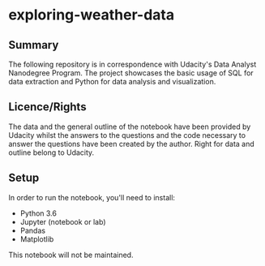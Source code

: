 # exploring-weather-data

## Summary

The following repository is in correspondence with Udacity's Data Analyst Nanodegree Program. The project showcases the basic usage of SQL for data extraction and Python for data analysis and visualization.

## Licence/Rights

The data and the general outline of the notebook have been provided by Udacity whilst the answers to the questions and the code necessary to answer the questions have been created by the author. Right for data and outline belong to Udacity.

## Setup

In order to run the notebook, you'll need to install:
- Python 3.6
- Jupyter (notebook or lab)
- Pandas
- Matplotlib

This notebook will not be maintained.

